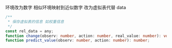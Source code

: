 环境改为数字
相似环境映射到近似数字
改为虚拟表代替 data

```ts
/**
 * 保存虚拟表的信息 如权重信息
 */
const rel_data = any;
function change(observ: number, action: number, real_value: number): void;
function predict_value(observ: number, action: number): number;
```
